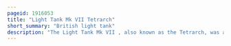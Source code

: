 ```yaml
---
pageid: 1916053
title: "Light Tank Mk VII Tetrarch"
short_summary: "British light tank"
description: "The Light Tank Mk VII , also known as the Tetrarch, was a British light tank produced by Vickers-Armstrongs in the late 1930s and used during the Second World War. Tetrarch was the latest in the Line of light Tanks built by the Company for the british Army. It improved on its Predecessor the light Tank Mk Vic by introducing the extra Firepower of a 2-pounder Gun. The War Office ordered 70 Tanks an Order that eventually increased to 220. Production was delayed by several Factors and only 100 to 177 Tanks were produced."
---
```

